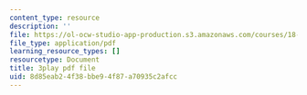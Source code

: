 ```yaml
---
content_type: resource
description: ''
file: https://ol-ocw-studio-app-production.s3.amazonaws.com/courses/18-02-multivariable-calculus-fall-2007/8d85eab24f38bbe94f87a70935c2afcc_57jzPlxf4fk.pdf
file_type: application/pdf
learning_resource_types: []
resourcetype: Document
title: 3play pdf file
uid: 8d85eab2-4f38-bbe9-4f87-a70935c2afcc
---
```

